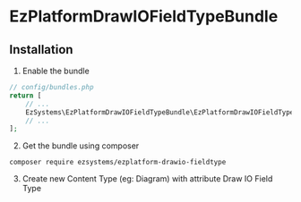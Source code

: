 # EzPlatformDrawIOFieldTypeBundle

## Installation

1. Enable the bundle
 
```php
// config/bundles.php
return [
    // ...
    EzSystems\EzPlatformDrawIOFieldTypeBundle\EzPlatformDrawIOFieldTypeBundle::class => ['all' => true],
    // ...
];
```

2) Get the bundle using composer

```
composer require ezsystems/ezplatform-drawio-fieldtype
```

3. Create new Content Type (eg: Diagram) with attribute Draw IO Field Type

